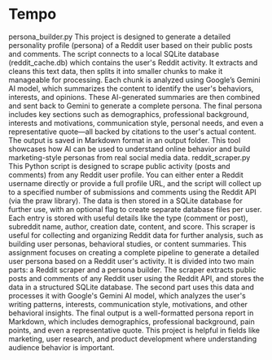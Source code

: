 # Tempo
persona_builder.py
This project is designed to generate a detailed personality profile (persona) of a Reddit user based on their public posts and comments. The script connects to a local SQLite database (reddit_cache.db) which contains the user's Reddit activity. It extracts and cleans this text data, then splits it into smaller chunks to make it manageable for processing. Each chunk is analyzed using Google’s Gemini AI model, which summarizes the content to identify the user's behaviors, interests, and opinions. These AI-generated summaries are then combined and sent back to Gemini to generate a complete persona. The final persona includes key sections such as demographics, professional background, interests and motivations, communication style, personal needs, and even a representative quote—all backed by citations to the user's actual content. The output is saved in Markdown format in an output folder. This tool showcases how AI can be used to understand online behavior and build marketing-style personas from real social media data.
reddit_scraper.py
This Python script is designed to scrape public activity (posts and comments) from any Reddit user profile. You can either enter a Reddit username directly or provide a full profile URL, and the script will collect up to a specified number of submissions and comments using the Reddit API (via the praw library). The data is then stored in a SQLite database for further use, with an optional flag to create separate database files per user. Each entry is stored with useful details like the type (comment or post), subreddit name, author, creation date, content, and score. This scraper is useful for collecting and organizing Reddit data for further analysis, such as building user personas, behavioral studies, or content summaries.
This assignment focuses on creating a complete pipeline to generate a detailed user persona based on a Reddit user's activity. It is divided into two main parts: a Reddit scraper and a persona builder. The scraper extracts public posts and comments of any Reddit user using the Reddit API, and stores the data in a structured SQLite database. The second part uses this data and processes it with Google's Gemini AI model, which analyzes the user's writing patterns, interests, communication style, motivations, and other behavioral insights. The final output is a well-formatted persona report in Markdown, which includes demographics, professional background, pain points, and even a representative quote. This project is helpful in fields like marketing, user research, and product development where understanding audience behavior is important.
